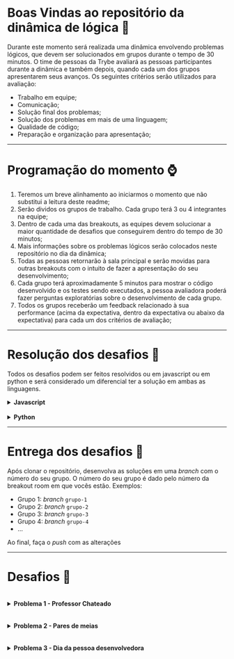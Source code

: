 # Boas Vindas ao repositório da dinâmica de lógica 👋

Durante este momento será realizada uma dinâmica envolvendo problemas lógicos, que devem ser solucionados em grupos durante o tempo de 30 minutos. O time de pessoas da Trybe avaliará as pessoas participantes durante a dinâmica e também depois, quando cada um dos grupos apresentarem seus avanços. Os seguintes critérios serão utilizados para avaliação:

- Trabalho em equipe;
- Comunicação;
- Solução final dos problemas;
- Solução dos problemas em mais de uma linguagem;
- Qualidade de código;
- Preparação e organização para apresentação;

---

# Programação do momento ⌚

1. Teremos um breve alinhamento ao iniciarmos o momento que não substitui a leitura deste readme;
2. Serão dividos os grupos de trabalho. Cada grupo terá 3 ou 4 integrantes na equipe;
3. Dentro de cada uma das breakouts, as equipes devem solucionar a maior quantidade de desafios que conseguirem dentro do tempo de 30 minutos;
4. Mais informações sobre os problemas lógicos serão colocados neste repositório no dia da dinâmica;
5. Todas as pessoas retornarão à sala principal e serão movidas para outras breakouts com o intuito de fazer a apresentação do seu desenvolvimento;
6. Cada grupo terá aproximadamente 5 minutos para mostrar o código desenvolvido e os testes sendo executados, a pessoa avaliadora poderá fazer perguntas exploratórias sobre o desenvolvimento de cada grupo.
7. Todos os grupos receberão um feedback relacionado à sua performance (acima da expectativa, dentro da expectativa ou abaixo da expectativa) para cada um dos critérios de avaliação;

---

# Resolução dos desafios 📝

Todos os desafios podem ser feitos resolvidos ou em javascript ou em python e será considerado um diferencial ter a solução em ambas as linguagens.


<details>
<summary><strong>Javascript</strong></summary>

</details>

<br>

<details>
<summary><strong>Python</strong></summary>


## Preparação do ambiente

1. **Criar o ambiente virtual**

```bash
$ python3 -m venv .venv
```

2. **Ativar o ambiente virtual**

```bash
$ source .venv/bin/activate
```

3. **Instalar as dependências no ambiente virtual**

```bash
$ python3 -m pip install -r requirements.txt
```

## Rodando os testes

Para executar todos os testes

```bash
$ python3 -m pytest
```

Para executar os testes relacionados a apenas um dos problemas (_para o problema 1, por exemplo_)

```bash
$ python3 -m pytest tests/test_problem1.py
```
</details>

---

# Entrega dos desafios 📝

Após clonar o repositório, desenvolva as soluções em uma _branch_ com o número do seu grupo. O número do seu grupo é dado pelo número da breakout room em que vocês estão. Exemplos:

- Grupo 1: _branch_ `grupo-1`
- Grupo 2: _branch_ `grupo-2`
- Grupo 3: _branch_ `grupo-3`
- Grupo 4: _branch_ `grupo-4`
- ...

Ao final, faça o _push_ com as alterações

---

# Desafios 🧠

<br>

<details>
<summary><strong>Problema 1 - Professor Chateado</strong></summary>

Um professor universitário está chateado com o atraso das pessoas estudantes de sua aula. Decidiu então adotar a estratégia de não passar dever de casa, condicionado a que o número de pessoas atrasadas seja menor que um valor limite (k), estipulado por ele mesmo para cada diferente tema na aula. Para registrar a frequência das pessoas estudantes, registra em um array (a) a quantidade de minutos que as pessoas chegam antes(-) ou depois(+) dele.  

Implemente um algoritmo que recebe como parâmetros um array, com o tempo de chegada de cada pessoa estudante em relação ao início da aula, e um número inteiro limite estabelecido pelo professor. O algoritmo deve retornar "SIM" caso ele tenha passado dever de casa e "NÃO" caso contrário.

### Exemplo de entrada:
```bash
a = [-2, -1, 0, 1, 2]
k = 3
```

### Exemplos de saídas:
```bash
"NÃO"
```

### Explicação
Os valores -2 e -1 se referem a pessoas estudantes que chegaram 2 minutos e 1 minuto, respectivamente, antes do horário da aula. O valor 0 se refere à uma pessoa que chegou exatamente no horário da aula, portanto, nenhum dos 3 valores representam pessoas que chegaram atrasadas. os valores 1 e 2 se referem a pessoas estudantes que chegaram 1 minuto e 2 minutos depois do horário da aula, assim, pessoas atrasadas.

Como o valor limite espitulado foi 3 e só duas pessoas se atrasaram, o professor não passou dever de casa.

</details>

<br>
<br>

<details>
<summary><strong>Problema 2 - Pares de meias</strong></summary>

As meias de uma enorme pilha de meias devem ser organizadas em pares de acordo com sua cor. Dado um array com números inteiros que representam meias e suas respectivas cores. 

Implemente um algoritmo que recebe como parâmetro o array de números que representam as cores e retorna a quantidade de pares com mesma cor existem dentro do array.

### Exemplo de entrada:
```bash
ar = [10, 20, 20, 10, 10, 30, 50, 10, 20]
```

### Exemplos de saídas:
```bash
3
```

### Explicação
É possível formar 3 pares distintos, dois pares de meias relacionadas à cor de número 10 e um par de meias relacionadas à cor de número 20. Todos os demais números do arrays não formam pares.

![alt text](pares-de-meias.png "Formação dos pares de meia - 2 pares de meias 10 e 1 par de meias 20")

</details>

<br>
<br>

<details>
<summary><strong>Problema 3 - Dia da pessoa desenvolvedora</strong></summary>

O dia da pessoa desenvolvedora é sempre o 256º dia do ano, contudo, sabemos que alguns anos são bissextos, isto é, há o dia 29 de fevereiro.

O ano é considerado bissexto se uma das seguintes condições é seguida:

- O inteiro que representa o ano é divisível por 400;
- O inteiro que representa o ano é divisível por 4 mas não por 100;

Considerando as informações dadas, implemente um algoritmos que recebe como parâmetro um inteiro representando o ano e retorna a data referente ao dia da pessoa programadora no seguinte formato: DD.MM.AAAA, onde D representa o dia, M representa o mês e A representa o ano.

### Exemplo de entrada:
```bash
year = 2016
```

### Exemplos de saídas:
```bash
12.09.2016
```

### Explicação
2016 é divisível por 4, portanto, é um ano bissexto. Sendo assim, o 256º dia desse ano será 12 de setembro de 2016.

</details>